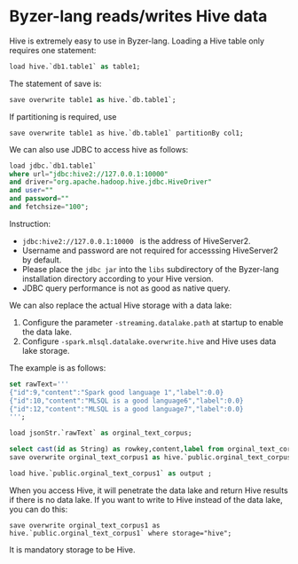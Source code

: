 # Byzer-lang reads/writes Hive data

Hive is extremely easy to use in Byzer-lang. Loading a Hive table only requires one statement:

```sql
load hive.`db1.table1` as table1;
```

The statement of save is:

```sql
save overwrite table1 as hive.`db.table1`;
```

If partitioning is required, use

```
save overwrite table1 as hive.`db.table1` partitionBy col1;
```

We can also use JDBC to access hive as follows:

```sql
load jdbc.`db1.table1`
where url="jdbc:hive2://127.0.0.1:10000"
and driver="org.apache.hadoop.hive.jdbc.HiveDriver"
and user=""
and password=""
and fetchsize="100";
```

Instruction:
- `jdbc:hive2://127.0.0.1:10000 ` is the address of HiveServer2.
- Username and password are not required for accesssing HiveServer2 by default.
- Please place the `jdbc jar` into the `libs` subdirectory of the Byzer-lang installation directory according to your Hive version.
- JDBC query performance is not as good as native query.

We can also replace the actual Hive storage with a data lake:

1. Configure the parameter `-streaming.datalake.path`  at startup to enable the data lake.
2. Configure `-spark.mlsql.datalake.overwrite.hive` and Hive uses data lake storage.

The example is as follows:

```sql
set rawText='''
{"id":9,"content":"Spark good language 1","label":0.0}
{"id":10,"content":"MLSQL is a good language6","label":0.0}
{"id":12,"content":"MLSQL is a good language7","label":0.0}
''';

load jsonStr.`rawText` as orginal_text_corpus;

select cast(id as String) as rowkey,content,label from orginal_text_corpus as orginal_text_corpus1;
save overwrite orginal_text_corpus1 as hive.`public.orginal_text_corpus1`;

load hive.`public.orginal_text_corpus1` as output ;
```

When you access Hive, it will penetrate the data lake and return Hive results if there is no data lake. If you want to write to Hive instead of the data lake, you can do this:

```
save overwrite orginal_text_corpus1 as hive.`public.orginal_text_corpus1` where storage="hive";
```

It is mandatory storage to be Hive.